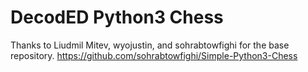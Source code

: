 # DecodED Python3 Chess


Thanks to Liudmil Mitev, wyojustin, and sohrabtowfighi for the base repository.
https://github.com/sohrabtowfighi/Simple-Python3-Chess